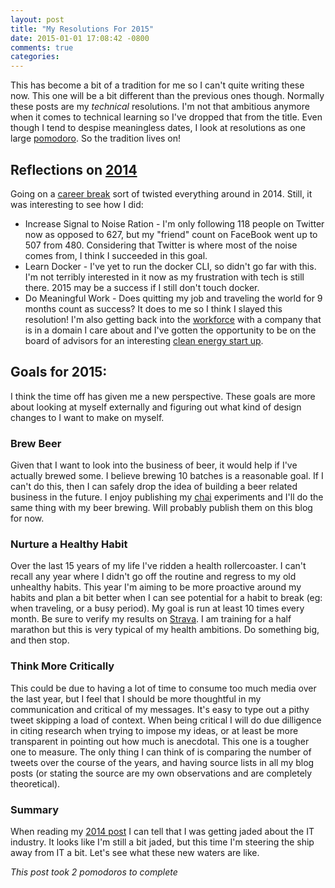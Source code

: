 ```yaml
---
layout: post
title: "My Resolutions For 2015"
date: 2015-01-01 17:08:42 -0800
comments: true
categories:
---
```


This has become a bit of a tradition for me so I can't quite writing these now. This one will be a bit different than
the previous ones though. Normally these posts are my *technical* resolutions. I'm not that ambitious anymore when it
comes to technical learning so I've dropped that from the title. Even though I tend to despise meaningless dates, I look
at resolutions as one large [pomodoro][pomodoro-technique]. So the tradition lives on!

[pomodoro-technique]: http://pomodorotechnique.com/

## Reflections on [2014][2014-post]

Going on a [career break][career-break] sort of twisted everything around in 2014. Still, it was interesting to see how
I did:

[2014-post]: /my-developer-resolutions-for-2014/
[career-break]: /blog/categories/career-break/

* Increase Signal to Noise Ration - I'm only following 118 people on Twitter now as opposed to 627, but my "friend"
  count on FaceBook went up to 507 from 480. Considering that Twitter is where most of the noise comes from, I think I
  succeeded in this goal.
* Learn Docker - I've yet to run the docker CLI, so didn't go far with this. I'm not terribly interested in it now as my
  frustration with tech is still there. 2015 may be a success if I still don't touch docker.
* Do Meaningful Work - Does quitting my job and traveling the world for 9 months count as success? It does to me so I
  think I slayed this resolution! I'm also getting back into the [workforce][new-job] with a company that is in a domain I care
  about and I've gotten the opportunity to be on the board of advisors for an interesting [clean energy start up][zolair].

[new-job]: /joining-soundcloud-and-moving-to-berlin/
[zolair]: http://zolair-energy.com/

## Goals for 2015:

I think the time off has given me a new perspective. These goals are more about looking at myself externally and
figuring out what kind of design changes to I want to make on myself.

### Brew Beer

Given that I want to look into the business of beer, it would help if I've actually brewed some. I believe brewing 10
batches is a reasonable goal. If I can't do this, then I can safely drop the idea of building a beer related business in
the future. I enjoy publishing my [chai][todayschai] experiments and I'll do the same thing with my beer brewing. Will
probably publish them on this blog for now.

[todayschai]: https://twitter.com/todayschai

### Nurture a Healthy Habit

Over the last 15 years of my life I've ridden a health rollercoaster. I can't recall any year where I didn't go
off the routine and regress to my old unhealthy habits. This year I'm aiming to be more proactive around my habits and
plan a bit better when I can see potential for a habit to break (eg: when traveling, or a busy period). My goal is run
at least 10 times every month. Be sure to verify my results on [Strava][strava]. I am training for a half marathon but
this is very typical of my health ambitions. Do something big, and then stop.

[strava]: http://www.strava.com/athletes/6575733

### Think More Critically

This could be due to having a lot of time to consume too much media over the last year, but I feel that I should be more
thoughtful in my communication and critical of my messages. It's easy to type out a pithy tweet skipping a load of
context. When being critical I will do due dilligence in citing research when trying to impose my ideas, or at least be
more transparent in pointing out how much is anecdotal. This one is a tougher one to measure. The only thing I can think
of is comparing the number of tweets over the course of the years, and having source lists in all my blog posts (or
stating the source are my own observations and are completely theoretical).

### Summary

When reading my [2014 post][2014-post] I can tell that I was getting jaded about the IT industry. It looks like I'm still a bit
jaded, but this time I'm steering the ship away from IT a bit. Let's see what these new waters are like.

*This post took 2 pomodoros to complete*


